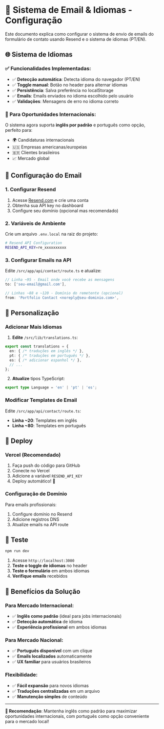 # 📧 Sistema de Email & Idiomas - Configuração

Este documento explica como configurar o sistema de envio de emails do formulário de contato usando Resend e o sistema de idiomas (PT/EN).

## 🌐 Sistema de Idiomas

### ✅ Funcionalidades Implementadas:

- ✅ **Detecção automática**: Detecta idioma do navegador (PT/EN)
- ✅ **Toggle manual**: Botão no header para alternar idiomas
- ✅ **Persistência**: Salva preferência no localStorage
- ✅ **Emails**: Emails enviados no idioma escolhido pelo usuário
- ✅ **Validações**: Mensagens de erro no idioma correto

### 🎯 Para Oportunidades Internacionais:

O sistema agora suporta **inglês por padrão** e português como opção, perfeito para:
- 🌍 Candidaturas internacionais
- 🇺🇸 Empresas americanas/europeias
- 🇧🇷 Clientes brasileiros
- 📈 Mercado global

## 🚀 Configuração do Email

### 1. Configurar Resend

1. Acesse [Resend.com](https://resend.com) e crie uma conta
2. Obtenha sua API key no dashboard
3. Configure seu domínio (opcional mas recomendado)

### 2. Variáveis de Ambiente

Crie um arquivo `.env.local` na raiz do projeto:

```bash
# Resend API Configuration
RESEND_API_KEY=re_xxxxxxxxxx
```

### 3. Configurar Emails na API

Edite `/src/app/api/contact/route.ts` e atualize:

```typescript
// Linha ~95 - Email onde você recebe as mensagens
to: ['seu-email@gmail.com'],

// Linhas ~88 e ~120 - Domínio do remetente (opcional)
from: 'Portfolio Contact <noreply@seu-dominio.com>',
```

## 🎨 Personalização

### Adicionar Mais Idiomas

1. **Edite** `/src/lib/translations.ts`:
```typescript
export const translations = {
  en: { /* traduções em inglês */ },
  pt: { /* traduções em português */ },
  es: { /* adicionar espanhol */ },
  // ...
};
```

2. **Atualize** tipos TypeScript:
```typescript
export type Language = 'en' | 'pt' | 'es';
```

### Modificar Templates de Email

Edite `/src/app/api/contact/route.ts`:
- **Linha ~20**: Templates em inglês
- **Linha ~80**: Templates em português

## 📱 Deploy

### Vercel (Recomendado)

1. Faça push do código para GitHub
2. Conecte no Vercel
3. Adicione a variável `RESEND_API_KEY`
4. Deploy automático! 🚀

### Configuração de Domínio

Para emails profissionais:
1. Configure domínio no Resend
2. Adicione registros DNS
3. Atualize emails na API route

## 🧪 Teste

```bash
npm run dev
```

1. Acesse `http://localhost:3000`
2. **Teste o toggle de idiomas** no header
3. **Teste o formulário** em ambos idiomas
4. **Verifique emails** recebidos

## 🌟 Benefícios da Solução

### Para Mercado Internacional:
- ✅ **Inglês como padrão** (ideal para jobs internacionais)
- ✅ **Detecção automática** de idioma
- ✅ **Experiência profissional** em ambos idiomas

### Para Mercado Nacional:
- ✅ **Português disponível** com um clique
- ✅ **Emails localizados** automaticamente
- ✅ **UX familiar** para usuários brasileiros

### Flexibilidade:
- ✅ **Fácil expansão** para novos idiomas
- ✅ **Traduções centralizadas** em um arquivo
- ✅ **Manutenção simples** de conteúdo

---

**🎯 Recomendação**: Mantenha inglês como padrão para maximizar oportunidades internacionais, com português como opção conveniente para o mercado local!
